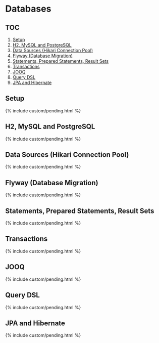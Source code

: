 # Databases

## TOC

1. [Setup](#setup)
1. [H2, MySQL and PostgreSQL](#h2-mysql-and-postgresql)
1. [Data Sources (Hikari Connection Pool)](#data-sources-hikari-connection-pool)
1. [Flyway (Database Migration)](#flyway-database-migration)
1. [Statements, Prepared Statements, Result Sets](#statements-prepared-statements-result-sets)
1. [Transactions](#transactions)
1. [JOOQ](#jooq)
1. [Query DSL](#query-dsl)
1. [JPA and Hibernate](#jpa-and-hibernate)

## Setup

{% include custom/pending.html %}

## H2, MySQL and PostgreSQL

{% include custom/pending.html %}

## Data Sources (Hikari Connection Pool)

{% include custom/pending.html %}

## Flyway (Database Migration)

{% include custom/pending.html %}

## Statements, Prepared Statements, Result Sets

{% include custom/pending.html %}

## Transactions

{% include custom/pending.html %}

## JOOQ

{% include custom/pending.html %}

## Query DSL

{% include custom/pending.html %}

## JPA and Hibernate

{% include custom/pending.html %}
